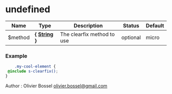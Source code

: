 # undefined




Name  |  Type  |  Description  |  Status  |  Default
------------  |  ------------  |  ------------  |  ------------  |  ------------
$method  |  **{ [String](http://www.sass-lang.com/documentation/file.SASS_REFERENCE.html#sass-script-strings) }**  |  The clearfix method to use  |  optional  |  micro

### Example
```scss
	.my-cool-element {
 @include s-clearfix();
}
```
Author : Olivier Bossel <olivier.bossel@gmail.com>